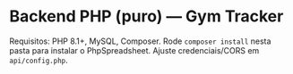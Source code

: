 
# Backend PHP (puro) — Gym Tracker
Requisitos: PHP 8.1+, MySQL, Composer.
Rode `composer install` nesta pasta para instalar o PhpSpreadsheet.
Ajuste credenciais/CORS em `api/config.php`.
